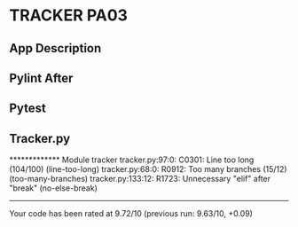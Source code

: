 # TRACKER PA03

## App Description 

## Pylint After

## Pytest

## Tracker.py
************* Module tracker
tracker.py:97:0: C0301: Line too long (104/100) (line-too-long)
tracker.py:68:0: R0912: Too many branches (15/12) (too-many-branches)
tracker.py:133:12: R1723: Unnecessary "elif" after "break" (no-else-break)

------------------------------------------------------------------
Your code has been rated at 9.72/10 (previous run: 9.63/10, +0.09)